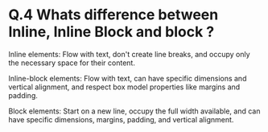 # Q.4 Whats difference between Inline, Inline Block and block ?

Inline elements: Flow with text, don't create line breaks, and occupy only the necessary space for their content.

Inline-block elements: Flow with text, can have specific dimensions and vertical alignment, and respect box model properties like margins and padding.

Block elements: Start on a new line, occupy the full width available, and can have specific dimensions, margins, padding, and vertical alignment.